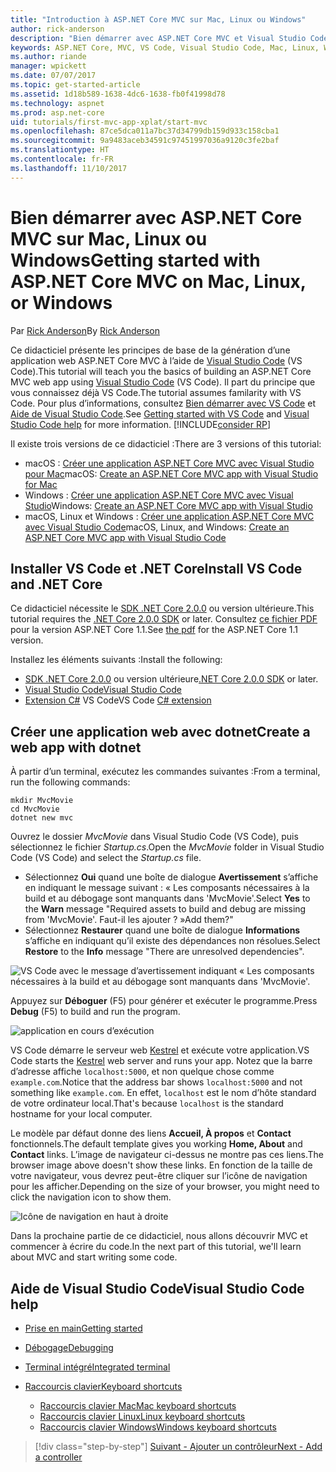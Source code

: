```yaml
---
title: "Introduction à ASP.NET Core MVC sur Mac, Linux ou Windows"
author: rick-anderson
description: "Bien démarrer avec ASP.NET Core MVC et Visual Studio Code sur Mac, Linux et Windows"
keywords: ASP.NET Core, MVC, VS Code, Visual Studio Code, Mac, Linux, Windows
ms.author: riande
manager: wpickett
ms.date: 07/07/2017
ms.topic: get-started-article
ms.assetid: 1d18b589-1638-4dc6-1638-fb0f41998d78
ms.technology: aspnet
ms.prod: asp.net-core
uid: tutorials/first-mvc-app-xplat/start-mvc
ms.openlocfilehash: 87ce5dca011a7bc37d34799db159d933c158cba1
ms.sourcegitcommit: 9a9483aceb34591c97451997036a9120c3fe2baf
ms.translationtype: HT
ms.contentlocale: fr-FR
ms.lasthandoff: 11/10/2017
---
```

# <a name="getting-started-with-aspnet-core-mvc--on-mac-linux-or-windows"></a><span data-ttu-id="47518-104">Bien démarrer avec ASP.NET Core MVC sur Mac, Linux ou Windows</span><span class="sxs-lookup"><span data-stu-id="47518-104">Getting started with ASP.NET Core MVC  on Mac, Linux, or Windows</span></span>

<span data-ttu-id="47518-105">Par [Rick Anderson](https://twitter.com/RickAndMSFT)</span><span class="sxs-lookup"><span data-stu-id="47518-105">By [Rick Anderson](https://twitter.com/RickAndMSFT)</span></span>

<span data-ttu-id="47518-106">Ce didacticiel présente les principes de base de la génération d’une application web ASP.NET Core MVC à l’aide de [Visual Studio Code](https://code.visualstudio.com) (VS Code).</span><span class="sxs-lookup"><span data-stu-id="47518-106">This tutorial will teach you the basics of building an ASP.NET Core MVC web app using [Visual Studio Code](https://code.visualstudio.com) (VS Code).</span></span> <span data-ttu-id="47518-107">Il part du principe que vous connaissez déjà VS Code.</span><span class="sxs-lookup"><span data-stu-id="47518-107">The tutorial assumes familarity with VS Code.</span></span> <span data-ttu-id="47518-108">Pour plus d’informations, consultez [Bien démarrer avec VS Code](https://code.visualstudio.com/docs) et [Aide de Visual Studio Code](#visual-studio-code-help).</span><span class="sxs-lookup"><span data-stu-id="47518-108">See [Getting started with VS Code](https://code.visualstudio.com/docs) and [Visual Studio Code help](#visual-studio-code-help) for more information.</span></span> [!INCLUDE[consider RP](../../includes/razor.md)]

<span data-ttu-id="47518-109">Il existe trois versions de ce didacticiel :</span><span class="sxs-lookup"><span data-stu-id="47518-109">There are 3 versions of this tutorial:</span></span>

* <span data-ttu-id="47518-110">macOS : [Créer une application ASP.NET Core MVC avec Visual Studio pour Mac](xref:tutorials/first-mvc-app-mac/start-mvc)</span><span class="sxs-lookup"><span data-stu-id="47518-110">macOS: [Create an ASP.NET Core MVC app with Visual Studio for Mac](xref:tutorials/first-mvc-app-mac/start-mvc)</span></span>
* <span data-ttu-id="47518-111">Windows : [Créer une application ASP.NET Core MVC avec Visual Studio](xref:tutorials/first-mvc-app/start-mvc)</span><span class="sxs-lookup"><span data-stu-id="47518-111">Windows: [Create an ASP.NET Core MVC app with Visual Studio](xref:tutorials/first-mvc-app/start-mvc)</span></span>
* <span data-ttu-id="47518-112">macOS, Linux et Windows : [Créer une application ASP.NET Core MVC avec Visual Studio Code](xref:tutorials/first-mvc-app-xplat/start-mvc)</span><span class="sxs-lookup"><span data-stu-id="47518-112">macOS, Linux, and Windows: [Create an ASP.NET Core MVC app with Visual Studio Code](xref:tutorials/first-mvc-app-xplat/start-mvc)</span></span> 

## <a name="install-vs-code-and-net-core"></a><span data-ttu-id="47518-113">Installer VS Code et .NET Core</span><span class="sxs-lookup"><span data-stu-id="47518-113">Install VS Code and .NET Core</span></span>

<span data-ttu-id="47518-114">Ce didacticiel nécessite le [SDK .NET Core 2.0.0](https://www.microsoft.com/net/core) ou version ultérieure.</span><span class="sxs-lookup"><span data-stu-id="47518-114">This tutorial requires the [.NET Core 2.0.0 SDK](https://www.microsoft.com/net/core) or later.</span></span> <span data-ttu-id="47518-115">Consultez [ce fichier PDF](https://github.com/aspnet/Docs/blob/master/aspnetcore/tutorials/first-mvc-app-mac/start-mvc/8-23-17.pdf) pour la version ASP.NET Core 1.1.</span><span class="sxs-lookup"><span data-stu-id="47518-115">See [the pdf](https://github.com/aspnet/Docs/blob/master/aspnetcore/tutorials/first-mvc-app-mac/start-mvc/8-23-17.pdf) for the ASP.NET Core 1.1 version.</span></span>

<span data-ttu-id="47518-116">Installez les éléments suivants :</span><span class="sxs-lookup"><span data-stu-id="47518-116">Install the following:</span></span>

* <span data-ttu-id="47518-117">[SDK .NET Core 2.0.0](https://www.microsoft.com/net/core) ou version ultérieure</span><span class="sxs-lookup"><span data-stu-id="47518-117">[.NET Core 2.0.0 SDK](https://www.microsoft.com/net/core) or later.</span></span>
* [<span data-ttu-id="47518-118">Visual Studio Code</span><span class="sxs-lookup"><span data-stu-id="47518-118">Visual Studio Code</span></span>](https://code.visualstudio.com)
* <span data-ttu-id="47518-119">[Extension C#](https://marketplace.visualstudio.com/items?itemName=ms-vscode.csharp) VS Code</span><span class="sxs-lookup"><span data-stu-id="47518-119">VS Code [C# extension](https://marketplace.visualstudio.com/items?itemName=ms-vscode.csharp)</span></span> 

## <a name="create-a-web-app-with-dotnet"></a><span data-ttu-id="47518-120">Créer une application web avec dotnet</span><span class="sxs-lookup"><span data-stu-id="47518-120">Create a web app with dotnet</span></span>

<span data-ttu-id="47518-121">À partir d’un terminal, exécutez les commandes suivantes :</span><span class="sxs-lookup"><span data-stu-id="47518-121">From a terminal, run the following commands:</span></span>

```console
mkdir MvcMovie
cd MvcMovie
dotnet new mvc
```

<span data-ttu-id="47518-122">Ouvrez le dossier *MvcMovie* dans Visual Studio Code (VS Code), puis sélectionnez le fichier *Startup.cs*.</span><span class="sxs-lookup"><span data-stu-id="47518-122">Open the *MvcMovie* folder in Visual Studio Code (VS Code) and select the *Startup.cs* file.</span></span>

- <span data-ttu-id="47518-123">Sélectionnez **Oui** quand une boîte de dialogue **Avertissement** s’affiche en indiquant le message suivant : « Les composants nécessaires à la build et au débogage sont manquants dans 'MvcMovie'.</span><span class="sxs-lookup"><span data-stu-id="47518-123">Select **Yes** to the **Warn** message "Required assets to build and debug are missing from 'MvcMovie'.</span></span> <span data-ttu-id="47518-124">Faut-il les ajouter ? »</span><span class="sxs-lookup"><span data-stu-id="47518-124">Add them?"</span></span>
- <span data-ttu-id="47518-125">Sélectionnez **Restaurer** quand une boîte de dialogue **Informations** s’affiche en indiquant qu’il existe des dépendances non résolues.</span><span class="sxs-lookup"><span data-stu-id="47518-125">Select **Restore** to the **Info** message "There are unresolved dependencies".</span></span>

![VS Code avec le message d’avertissement indiquant « Les composants nécessaires à la build et au débogage sont manquants dans 'MvcMovie'.](../web-api-vsc/_static/vsc_restore.png)

<span data-ttu-id="47518-129">Appuyez sur **Déboguer** (F5) pour générer et exécuter le programme.</span><span class="sxs-lookup"><span data-stu-id="47518-129">Press **Debug** (F5) to build and run the program.</span></span>

![application en cours d’exécution](../first-mvc-app/start-mvc/_static/1.png)

<span data-ttu-id="47518-131">VS Code démarre le serveur web [Kestrel](xref:fundamentals/servers/kestrel) et exécute votre application.</span><span class="sxs-lookup"><span data-stu-id="47518-131">VS Code starts the [Kestrel](xref:fundamentals/servers/kestrel) web server and runs your app.</span></span> <span data-ttu-id="47518-132">Notez que la barre d’adresse affiche `localhost:5000`, et non quelque chose comme `example.com`.</span><span class="sxs-lookup"><span data-stu-id="47518-132">Notice that the address bar shows `localhost:5000` and not something like `example.com`.</span></span> <span data-ttu-id="47518-133">En effet, `localhost` est le nom d’hôte standard de votre ordinateur local.</span><span class="sxs-lookup"><span data-stu-id="47518-133">That's because `localhost` is the standard hostname for your local computer.</span></span>

<span data-ttu-id="47518-134">Le modèle par défaut donne des liens **Accueil, À propos** et **Contact** fonctionnels.</span><span class="sxs-lookup"><span data-stu-id="47518-134">The default template gives you working **Home, About** and **Contact** links.</span></span> <span data-ttu-id="47518-135">L’image de navigateur ci-dessus ne montre pas ces liens.</span><span class="sxs-lookup"><span data-stu-id="47518-135">The browser image above doesn't show these links.</span></span> <span data-ttu-id="47518-136">En fonction de la taille de votre navigateur, vous devrez peut-être cliquer sur l’icône de navigation pour les afficher.</span><span class="sxs-lookup"><span data-stu-id="47518-136">Depending on the size of your browser, you might need to click the navigation icon to show them.</span></span>

![Icône de navigation en haut à droite](../first-mvc-app/start-mvc/_static/2.png)

<span data-ttu-id="47518-138">Dans la prochaine partie de ce didacticiel, nous allons découvrir MVC et commencer à écrire du code.</span><span class="sxs-lookup"><span data-stu-id="47518-138">In the next part of this tutorial, we'll learn about MVC and start writing some code.</span></span>

## <a name="visual-studio-code-help"></a><span data-ttu-id="47518-139">Aide de Visual Studio Code</span><span class="sxs-lookup"><span data-stu-id="47518-139">Visual Studio Code help</span></span>

- [<span data-ttu-id="47518-140">Prise en main</span><span class="sxs-lookup"><span data-stu-id="47518-140">Getting started</span></span>](https://code.visualstudio.com/docs)
- [<span data-ttu-id="47518-141">Débogage</span><span class="sxs-lookup"><span data-stu-id="47518-141">Debugging</span></span>](https://code.visualstudio.com/docs/editor/debugging)
- [<span data-ttu-id="47518-142">Terminal intégré</span><span class="sxs-lookup"><span data-stu-id="47518-142">Integrated terminal</span></span>](https://code.visualstudio.com/docs/editor/integrated-terminal)
- [<span data-ttu-id="47518-143">Raccourcis clavier</span><span class="sxs-lookup"><span data-stu-id="47518-143">Keyboard shortcuts</span></span>](https://code.visualstudio.com/docs/getstarted/keybindings#_keyboard-shortcuts-reference)

  - [<span data-ttu-id="47518-144">Raccourcis clavier Mac</span><span class="sxs-lookup"><span data-stu-id="47518-144">Mac keyboard shortcuts</span></span>](https://code.visualstudio.com/shortcuts/keyboard-shortcuts-macos.pdf)
  - [<span data-ttu-id="47518-145">Raccourcis clavier Linux</span><span class="sxs-lookup"><span data-stu-id="47518-145">Linux keyboard shortcuts</span></span>](https://code.visualstudio.com/shortcuts/keyboard-shortcuts-linux.pdf)
  - [<span data-ttu-id="47518-146">Raccourcis clavier Windows</span><span class="sxs-lookup"><span data-stu-id="47518-146">Windows keyboard shortcuts</span></span>](https://code.visualstudio.com/shortcuts/keyboard-shortcuts-windows.pdf)

>[!div class="step-by-step"]
[<span data-ttu-id="47518-147">Suivant - Ajouter un contrôleur</span><span class="sxs-lookup"><span data-stu-id="47518-147">Next - Add a controller</span></span>](adding-controller.md)
